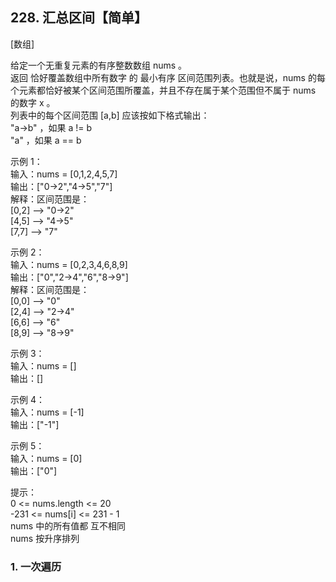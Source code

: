 ## 228. 汇总区间【简单】       
[数组]    

给定一个无重复元素的有序整数数组 nums 。     
返回 恰好覆盖数组中所有数字 的 最小有序 区间范围列表。也就是说，nums 的每个元素都恰好被某个区间范围所覆盖，并且不存在属于某个范围但不属于 nums 的数字 x 。      
列表中的每个区间范围 [a,b] 应该按如下格式输出：     
"a->b" ，如果 a != b     
"a" ，如果 a == b       

示例 1：    
输入：nums = [0,1,2,4,5,7]    
输出：["0->2","4->5","7"]     
解释：区间范围是：    
[0,2] --> "0->2"    
[4,5] --> "4->5"    
[7,7] --> "7"     

示例 2：     
输入：nums = [0,2,3,4,6,8,9]    
输出：["0","2->4","6","8->9"]    
解释：区间范围是：    
[0,0] --> "0"    
[2,4] --> "2->4"    
[6,6] --> "6"    
[8,9] --> "8->9"      

示例 3：    
输入：nums = []      
输出：[]     

示例 4：    
输入：nums = [-1]     
输出：["-1"]     

示例 5：    
输入：nums = [0]    
输出：["0"]     

提示：    
0 <= nums.length <= 20    
-231 <= nums[i] <= 231 - 1    
nums 中的所有值都 互不相同    
nums 按升序排列     

### 1. 一次遍历      


































